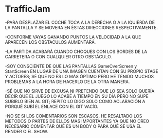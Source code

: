 # TrafficJam

-PARA DESPLAZAR EL COCHE TOCA A LA DERECHA O A LA IQUIERDA DE LA PANTALLA Y SE MOVERA EN ÉSTAS DIRECCIONES RESPECTIVAMENTE.

-CONFORME VAYAS GANANDO PUNTOS LA VELOCIDAD A LA QUE APARECEN LOS OBSTACULOS AUMENTARÁ.

-LA PARTIDA ACABARÁ CUANDO CHOQUES CON LOS BORDES DE LA CARRETERA O CON CUALQUIER OTRO OBSTÁCULO.

-SOY CONSCIENTE DE QUE LAS PANTALLAS GameOverScreen y StartScreen EN LUGAR DE UNA IMAGEN CUENTAN CON SU PROPIO STAGE Y ACTORES; SÉ QUE NO ES LO MÁS ÓPTIMO PERO HE
 TENIDO MUCHOS PROBLEMAS A LA HORA DE HACERLO DE LA OTRA MANERA.
 
 -SÉ QUE NO SIRVE DE EXCUSA NI PRETENDO QUE LO SEA SOLO QUERÍA DECIR QUE EL JUEGO LO ACABÉ A TIEMPO EN SU DÍA PERO NO SUPE SUBIRLO BIEN AL GIT; REPITO LO DIGO
  SOLO COMO ACLARACIÓN A PORQUÉ SUBÍ EL ENLACE CON EL GIT VACÍO.
 
 -NO SE SI LOS COMENTARIOS SON ESCASOS, HE RESALTADO LOS METODOS O PARTES DE ELLOS MAS IMPORTANTES YA QUE NO CREO NECESARIO COMENTAR QUÉ ES UN BODY O PARA QUÉ SE
  USA EL RENDER O EL SHOW.
